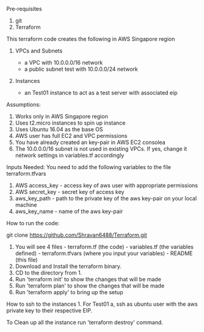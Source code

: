 Pre-requisites 

1. git
2. Terraform


This terraform code creates the following in AWS Singapore region

1. VPCs and Subnets
	- a VPC with 10.0.0.0/16 network
	- a public subnet test with 10.0.0.0/24 network


2. Instances
	- an Test01 instance to act as a test server with associated eip

Assumptions: 
1. Works only in AWS Singapore region 
2. Uses t2.micro instances to spin up instance 
3. Uses Ubuntu 16.04 as the base OS 
4. AWS user has full EC2 and VPC permissions 
5. You have already created an key-pair in AWS EC2 consolea 
6. The 10.0.0.0/16 subnet is not used in existing VPCs. If yes, change it network settings in variables.tf accordingly

Inputs Needed: You need to add the following variables to the file terraform.tfvars 
1. AWS access_key - access key of aws user with appropriate permissions 
2. AWS secret_key - secret key of access key 
3. aws_key_path - path to the private key of the aws key-pair on your local machine 
4. aws_key_name - name of the aws key-pair

How to run the code: 

git clone  https://github.com/Shravan6488/Terraform.git

1. You will see 4 files - terraform.tf (the code) - variables.tf (the variables defined) - terraform.tfvars (where you input your variables) - README (this file) 
2. Download and Install the terraform binary. 
3. CD to the directory from 1. 
4. Run 'terraform init' to show the changes that will be made 
5. Run 'terraform plan' to show the changes that will be made 
6. Run 'terraform apply' to bring up the setup 


How to ssh to the instances 1. For Test01 a, ssh as ubuntu user with the aws private key to their respective EIP.


To Clean up all the instance run 'terraform destroy' command.
